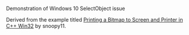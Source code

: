 Demonstration of Windows 10 SelectObject issue


Derived from the example titled [Printing a Bitmap to Screen and Printer in C++ Win32](https://www.dreamincode.net/forums/topic/261009-bitmap-printing-tutorial-in-c-win32/) by snoopy11.
